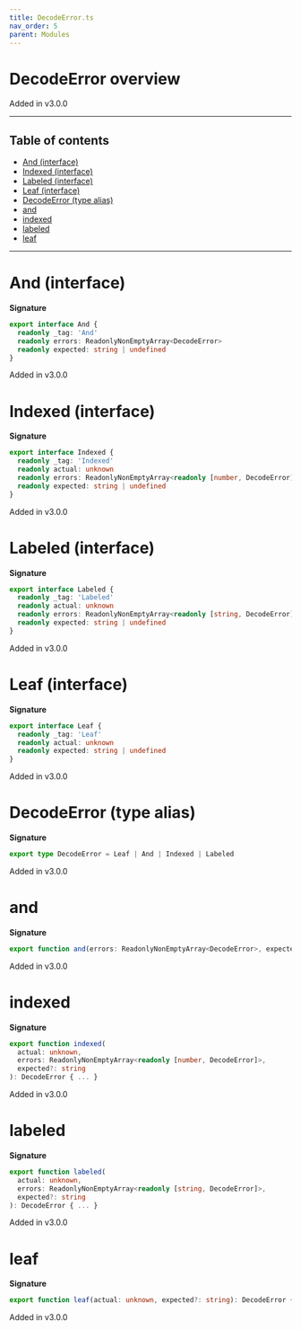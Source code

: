 ```yaml
---
title: DecodeError.ts
nav_order: 5
parent: Modules
---
```


# DecodeError overview

Added in v3.0.0

---

<h2 class="text-delta">Table of contents</h2>

- [And (interface)](#and-interface)
- [Indexed (interface)](#indexed-interface)
- [Labeled (interface)](#labeled-interface)
- [Leaf (interface)](#leaf-interface)
- [DecodeError (type alias)](#decodeerror-type-alias)
- [and](#and)
- [indexed](#indexed)
- [labeled](#labeled)
- [leaf](#leaf)

---

# And (interface)

**Signature**

```ts
export interface And {
  readonly _tag: 'And'
  readonly errors: ReadonlyNonEmptyArray<DecodeError>
  readonly expected: string | undefined
}
```

Added in v3.0.0

# Indexed (interface)

**Signature**

```ts
export interface Indexed {
  readonly _tag: 'Indexed'
  readonly actual: unknown
  readonly errors: ReadonlyNonEmptyArray<readonly [number, DecodeError]>
  readonly expected: string | undefined
}
```

Added in v3.0.0

# Labeled (interface)

**Signature**

```ts
export interface Labeled {
  readonly _tag: 'Labeled'
  readonly actual: unknown
  readonly errors: ReadonlyNonEmptyArray<readonly [string, DecodeError]>
  readonly expected: string | undefined
}
```

Added in v3.0.0

# Leaf (interface)

**Signature**

```ts
export interface Leaf {
  readonly _tag: 'Leaf'
  readonly actual: unknown
  readonly expected: string | undefined
}
```

Added in v3.0.0

# DecodeError (type alias)

**Signature**

```ts
export type DecodeError = Leaf | And | Indexed | Labeled
```

Added in v3.0.0

# and

**Signature**

```ts
export function and(errors: ReadonlyNonEmptyArray<DecodeError>, expected?: string): DecodeError { ... }
```

Added in v3.0.0

# indexed

**Signature**

```ts
export function indexed(
  actual: unknown,
  errors: ReadonlyNonEmptyArray<readonly [number, DecodeError]>,
  expected?: string
): DecodeError { ... }
```

Added in v3.0.0

# labeled

**Signature**

```ts
export function labeled(
  actual: unknown,
  errors: ReadonlyNonEmptyArray<readonly [string, DecodeError]>,
  expected?: string
): DecodeError { ... }
```

Added in v3.0.0

# leaf

**Signature**

```ts
export function leaf(actual: unknown, expected?: string): DecodeError { ... }
```

Added in v3.0.0
